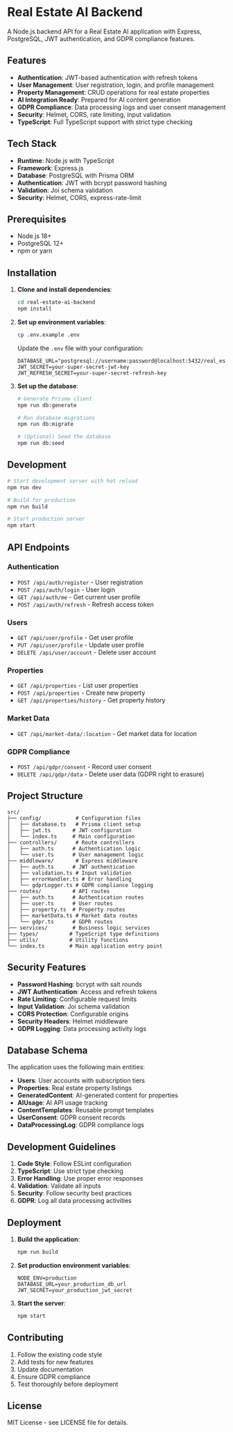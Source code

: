 # Real Estate AI Backend

A Node.js backend API for a Real Estate AI application with Express, PostgreSQL, JWT authentication, and GDPR compliance features.

## Features

- **Authentication**: JWT-based authentication with refresh tokens
- **User Management**: User registration, login, and profile management
- **Property Management**: CRUD operations for real estate properties
- **AI Integration Ready**: Prepared for AI content generation
- **GDPR Compliance**: Data processing logs and user consent management
- **Security**: Helmet, CORS, rate limiting, input validation
- **TypeScript**: Full TypeScript support with strict type checking

## Tech Stack

- **Runtime**: Node.js with TypeScript
- **Framework**: Express.js
- **Database**: PostgreSQL with Prisma ORM
- **Authentication**: JWT with bcrypt password hashing
- **Validation**: Joi schema validation
- **Security**: Helmet, CORS, express-rate-limit

## Prerequisites

- Node.js 18+
- PostgreSQL 12+
- npm or yarn

## Installation

1. **Clone and install dependencies**:
   ```bash
   cd real-estate-ai-backend
   npm install
   ```

2. **Set up environment variables**:
   ```bash
   cp .env.example .env
   ```

   Update the `.env` file with your configuration:
   ```env
   DATABASE_URL="postgresql://username:password@localhost:5432/real_estate_ai"
   JWT_SECRET=your-super-secret-jwt-key
   JWT_REFRESH_SECRET=your-super-secret-refresh-key
   ```

3. **Set up the database**:
   ```bash
   # Generate Prisma client
   npm run db:generate

   # Run database migrations
   npm run db:migrate

   # (Optional) Seed the database
   npm run db:seed
   ```

## Development

```bash
# Start development server with hot reload
npm run dev

# Build for production
npm run build

# Start production server
npm start
```

## API Endpoints

### Authentication
- `POST /api/auth/register` - User registration
- `POST /api/auth/login` - User login
- `GET /api/auth/me` - Get current user profile
- `POST /api/auth/refresh` - Refresh access token

### Users
- `GET /api/user/profile` - Get user profile
- `PUT /api/user/profile` - Update user profile
- `DELETE /api/user/account` - Delete user account

### Properties
- `GET /api/properties` - List user properties
- `POST /api/properties` - Create new property
- `GET /api/properties/history` - Get property history

### Market Data
- `GET /api/market-data/:location` - Get market data for location

### GDPR Compliance
- `POST /api/gdpr/consent` - Record user consent
- `DELETE /api/gdpr/data` - Delete user data (GDPR right to erasure)

## Project Structure

```
src/
├── config/           # Configuration files
│   ├── database.ts   # Prisma client setup
│   ├── jwt.ts       # JWT configuration
│   └── index.ts     # Main configuration
├── controllers/      # Route controllers
│   ├── auth.ts      # Authentication logic
│   └── user.ts      # User management logic
├── middleware/       # Express middleware
│   ├── auth.ts      # JWT authentication
│   ├── validation.ts # Input validation
│   ├── errorHandler.ts # Error handling
│   └── gdprLogger.ts # GDPR compliance logging
├── routes/          # API routes
│   ├── auth.ts      # Authentication routes
│   ├── user.ts      # User routes
│   ├── property.ts  # Property routes
│   ├── marketData.ts # Market data routes
│   └── gdpr.ts      # GDPR routes
├── services/        # Business logic services
├── types/          # TypeScript type definitions
├── utils/          # Utility functions
└── index.ts        # Main application entry point
```

## Security Features

- **Password Hashing**: bcrypt with salt rounds
- **JWT Authentication**: Access and refresh tokens
- **Rate Limiting**: Configurable request limits
- **Input Validation**: Joi schema validation
- **CORS Protection**: Configurable origins
- **Security Headers**: Helmet middleware
- **GDPR Logging**: Data processing activity logs

## Database Schema

The application uses the following main entities:

- **Users**: User accounts with subscription tiers
- **Properties**: Real estate property listings
- **GeneratedContent**: AI-generated content for properties
- **AIUsage**: AI API usage tracking
- **ContentTemplates**: Reusable prompt templates
- **UserConsent**: GDPR consent records
- **DataProcessingLog**: GDPR compliance logs

## Development Guidelines

1. **Code Style**: Follow ESLint configuration
2. **TypeScript**: Use strict type checking
3. **Error Handling**: Use proper error responses
4. **Validation**: Validate all inputs
5. **Security**: Follow security best practices
6. **GDPR**: Log all data processing activities

## Deployment

1. **Build the application**:
   ```bash
   npm run build
   ```

2. **Set production environment variables**:
   ```env
   NODE_ENV=production
   DATABASE_URL=your_production_db_url
   JWT_SECRET=your_production_jwt_secret
   ```

3. **Start the server**:
   ```bash
   npm start
   ```

## Contributing

1. Follow the existing code style
2. Add tests for new features
3. Update documentation
4. Ensure GDPR compliance
5. Test thoroughly before deployment

## License

MIT License - see LICENSE file for details.